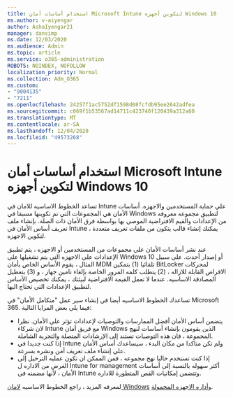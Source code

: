 ```yaml
---
title: استخدام أساسات أمان Microsoft Intune لتكوين أجهزه Windows 10
ms.author: v-aiyengar
author: AshaIyengar21
manager: dansimp
ms.date: 12/03/2020
ms.audience: Admin
ms.topic: article
ms.service: o365-administration
ROBOTS: NOINDEX, NOFOLLOW
localization_priority: Normal
ms.collection: Adm_O365
ms.custom:
- "9004135"
- "7211"
ms.openlocfilehash: 24257f1ac5752df1598d08fcfdb95ee2642adfea
ms.sourcegitcommit: c069f1b53567ad14711c423740f120439a312a60
ms.translationtype: MT
ms.contentlocale: ar-SA
ms.lasthandoff: 12/04/2020
ms.locfileid: "49573268"
---
```

# <a name="use-microsoft-intune-security-baselines-to-configure-windows-10-devices"></a>استخدام أساسات أمان Microsoft Intune لتكوين أجهزه Windows 10

تساعد الخطوط الاساسيه للامان في Intune علي حماية المستخدمين والاجهزه. أساسات الأمان هي المجموعات التي تم تكوينها مسبقا في Windows لتطبيق مجموعه معروفه من الإعدادات والقيم الافتراضية الموصي بها بواسطة فرق الأمان ذات الصلة. بإنشاء ملف تعريف أساس الأمان في Intune ، يمكنك إنشاء قالب يتكون من ملفات تعريف متعددة لتكوين الاجهزه.

عند نشر أساسات الأمان علي مجموعات من المستخدمين أو الاجهزه ، يتم تطبيق الإعدادات علي الاجهزه التي يتم تشغيلها علي Windows 10 أو إصدار أحدث. علي سبيل المثال ، يقوم الأساس الخاص بأمان MDM تلقائيا (1) بتمكين BitLocker لمحركات الاقراص القابلة للازاله ، (2) يتطلب كلمه المرور الخاصة بإلغاء تامين جهاز ، و (3) بتعطيل المصادقة الاساسيه. عندما لا تعمل القيمة الافتراضية لبيئتك ، يمكنك تخصيص الأساس لتطبيق الإعدادات التي تحتاج اليها.

تساعدك الخطوط الاساسيه أيضا في إنشاء سير عمل "متكامل الأمان" في Microsoft 365. فيما يلي بعض المزايا التالية:

- يتضمن أساس الأمان أفضل الممارسات والتوصيات لإعدادات تؤثر علي الأمان. نظرا لان شركاء Intune مع فريق أمان Windows الذين يقومون بإنشاء أساسات لنهج المجموعة ، فان هذه التوصيات تستند إلى الإرشادات المتصلة والتجربة الشاملة.
- إذا كنت جديدا في Intune ولم تكن متاكدا من مكان البدء ، سيساعدك أساس الأمان علي إنشاء ملف تعريف أمن ونشره بسرعة.
- إذا كنت تستخدم حاليا نهج مجموعه ، فمن الممكن ان تكون عمليه الترحيل إلى الغرض من الاداره ل Intune for management أكثر سهوله بالنسبة إلى أساسات الأمان ، لأنها مضمنه في Intune وتتضمن إمكانيات القص المتطورة للاداره.

لمعرفه المزيد ، راجع الخطوط الاساسيه [لامان Windows](https://go.microsoft.com/fwlink/?linkid=2141503) [وأداره الاجهزه المحمولة](https://go.microsoft.com/fwlink/?linkid=2141701).